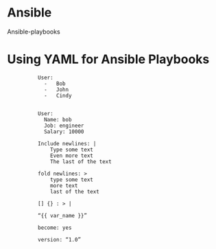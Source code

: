 # Ansible
Ansible-playbooks

# Using YAML for Ansible Playbooks

              User:
                -	Bob
                -	John
                -	Cindy


              User:
                Name: bob
                Job: engineer
                Salary: 10000

              Include newlines: |
                  Type some text
                  Even more text
                  The last of the text

              fold newlines: >
                  type some text
                  more text
                  last of the text

              [] {} : > |

              “{{ var_name }}”

              become: yes

              version: “1.0” 

              
